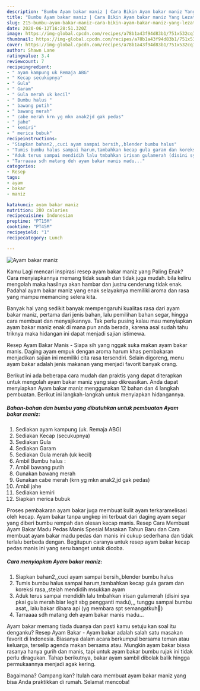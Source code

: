 ```yaml
---
description: "Bumbu Ayam bakar maniz | Cara Bikin Ayam bakar maniz Yang Lezat"
title: "Bumbu Ayam bakar maniz | Cara Bikin Ayam bakar maniz Yang Lezat"
slug: 215-bumbu-ayam-bakar-maniz-cara-bikin-ayam-bakar-maniz-yang-lezat
date: 2020-06-12T16:28:51.320Z
image: https://img-global.cpcdn.com/recipes/a78b1a43f94d83b1/751x532cq70/ayam-bakar-maniz-foto-resep-utama.jpg
thumbnail: https://img-global.cpcdn.com/recipes/a78b1a43f94d83b1/751x532cq70/ayam-bakar-maniz-foto-resep-utama.jpg
cover: https://img-global.cpcdn.com/recipes/a78b1a43f94d83b1/751x532cq70/ayam-bakar-maniz-foto-resep-utama.jpg
author: Shawn Lane
ratingvalue: 3.4
reviewcount: 7
recipeingredient:
- " ayam kampung uk Remaja ABG"
- " Kecap secukupnya"
- " Gula"
- " Garam"
- " Gula merah uk kecil"
- " Bumbu halus "
- " bawang putih"
- " bawang merah"
- " cabe merah krn yg mkn anak2jd gak pedas"
- " jahe"
- " kemiri"
- " merica bubuk"
recipeinstructions:
- "Siapkan bahan2,,cuci ayam sampai bersih,,blender bumbu halus"
- "Tumis bumbu halus sampai harum,tambahkan kecap gula garam dan koreksi rasa,,stelah mendidih msukkan ayam"
- "Aduk terus sampai mendidih lalu tmbahkan irisan gulamerah (disini sya pkai gula merah biar legit sbg pengganti madu),,, tunggu sampai bumbu asat,, lalu bakar dibara api (yg membara spt semangatkuh🤪)"
- "Tarraaaa sdh matang deh ayam bakar manis madu..."
categories:
- Resep
tags:
- ayam
- bakar
- maniz

katakunci: ayam bakar maniz 
nutrition: 280 calories
recipecuisine: Indonesian
preptime: "PT15M"
cooktime: "PT45M"
recipeyield: "1"
recipecategory: Lunch

---
```



![Ayam bakar maniz](https://img-global.cpcdn.com/recipes/a78b1a43f94d83b1/751x532cq70/ayam-bakar-maniz-foto-resep-utama.jpg)

Kamu Lagi mencari inspirasi resep ayam bakar maniz yang Paling Enak? Cara menyiapkannya memang tidak susah dan tidak juga mudah. bila keliru mengolah maka hasilnya akan hambar dan justru cenderung tidak enak. Padahal ayam bakar maniz yang enak selayaknya memiliki aroma dan rasa yang mampu memancing selera kita.

Banyak hal yang sedikit banyak mempengaruhi kualitas rasa dari ayam bakar maniz, pertama dari jenis bahan, lalu pemilihan bahan segar, hingga cara membuat dan menyajikannya. Tak perlu pusing kalau mau menyiapkan ayam bakar maniz enak di mana pun anda berada, karena asal sudah tahu triknya maka hidangan ini dapat menjadi sajian istimewa.

Resep Ayam Bakar Manis - Siapa sih yang nggak suka makan ayam bakar manis. Daging ayam empuk dengan aroma harum khas pembakaran menjadikan sajian ini memiliki cita rasa tersendiri. Selain digoreng, menu ayam bakar adalah jenis makanan yang menjadi favorit banyak orang.


Berikut ini ada beberapa cara mudah dan praktis yang dapat diterapkan untuk mengolah ayam bakar maniz yang siap dikreasikan. Anda dapat menyiapkan Ayam bakar maniz menggunakan 12 bahan dan 4 langkah pembuatan. Berikut ini langkah-langkah untuk menyiapkan hidangannya.

<!--inarticleads1-->

##### Bahan-bahan dan bumbu yang dibutuhkan untuk pembuatan Ayam bakar maniz:

1. Sediakan  ayam kampung (uk. Remaja ABG)
1. Sediakan  Kecap (secukupnya)
1. Sediakan  Gula
1. Sediakan  Garam
1. Sediakan  Gula merah (uk kecil)
1. Ambil  Bumbu halus :
1. Ambil  bawang putih
1. Gunakan  bawang merah
1. Gunakan  cabe merah (krn yg mkn anak2,jd gak pedas)
1. Ambil  jahe
1. Sediakan  kemiri
1. Siapkan  merica bubuk


Proses pembakaran ayam bakar juga membuat kulit ayam terkaramelisasi oleh kecap. Ayam bakar tanpa ungkep ini terbuat dari daging ayam segar yang diberi bumbu rempah dan olesan kecap manis. Resep Cara Membuat Ayam Bakar Madu Pedas Manis Spesial Masakan Tahun Baru dan Cara membuat ayam bakar madu pedas dan manis ini cukup sederhana dan tidak terlalu berbeda dengan. Begitupun caranya untuk resep ayam bakar kecap pedas manis ini yang seru banget untuk dicoba. 

<!--inarticleads2-->

##### Cara menyiapkan Ayam bakar maniz:

1. Siapkan bahan2,,cuci ayam sampai bersih,,blender bumbu halus
1. Tumis bumbu halus sampai harum,tambahkan kecap gula garam dan koreksi rasa,,stelah mendidih msukkan ayam
1. Aduk terus sampai mendidih lalu tmbahkan irisan gulamerah (disini sya pkai gula merah biar legit sbg pengganti madu),,, tunggu sampai bumbu asat,, lalu bakar dibara api (yg membara spt semangatkuh🤪)
1. Tarraaaa sdh matang deh ayam bakar manis madu...


Ayam bakar memang tiada duanya dan pasti kamu setuju kan soal itu denganku? Resep Ayam Bakar - Ayam bakar adalah salah satu masakan favorit di Indonesia. Biasanya dalam acara berkumpul bersama teman atau keluarga, terselip agenda makan bersama atau. Mungkin ayam bakar biasa rasanya hanya gurih dan manis, tapi untuk ayam bakar bumbu rujak ini tidak perlu diragukan. Tahap berikutnya, bakar ayam sambil dibolak balik hingga permukaannya menjadi agak kering. 

Bagaimana? Gampang kan? Itulah cara membuat ayam bakar maniz yang bisa Anda praktikkan di rumah. Selamat mencoba!

